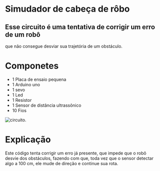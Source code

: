 # Simudador de cabeça de rôbo
## Esse circuito é uma tentativa de corrigir um erro de um robô
que não consegue desviar sua trajetória de um obstáculo.

# Componetes
- 1 Placa de ensaio pequena
- 1 Arduino uno
- 1 sevo
- 1 Led
- 1 Resistor
- 1 Sensor de distância ultrassônico
- 10 Fios

![circuito](Cabeçadorobô).

# Explicação
Este código tenta corrigir um erro já presente, que impede que o robô desvie dos obstáculos,
fazendo com que, toda vez que o sensor detectar algo a 100 cm, ele mude de direção e continue sua rota.
